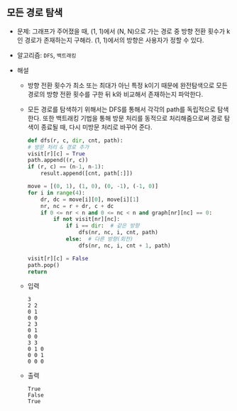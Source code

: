 ## 모든 경로 탐색

- 문제: 그래프가 주어졌을 때, (1, 1)에서 (N, N)으로 가는 경로 중 방향 전환 횟수가 k인 경로가 존재하는지 구해라. (1, 1)에서의 방향은 사용자가 정할 수 있다.

* 알고리즘: `DFS`, `백트래킹`

* 해설

  - 방향 전환 횟수가 최소 또는 최대가 아닌 특정 k이기 때문에 완전탐색으로 모든 경로의 방향 전환 횟수를 구한 뒤 k와 비교해서 존재하는지 파악한다.

  - 모든 경로를 탐색하기 위해서는 DFS를 통해서 각각의 path를 독립적으로 탐색한다. 또한 백트래킹 기법을 통해 방문 처리를 동적으로 처리해줌으로써 경로 탐색이 종료될 때, 다시 미방문 처리로 바꾸어 준다.

    ```python
    def dfs(r, c, dir, cnt, path):
    # 방문 처리 & 경로 추가
    visit[r][c] = True
    path.append((r, c))
    if (r, c) == (n-1, n-1):
        result.append([cnt, path[:]])

    move = [(0, 1), (1, 0), (0, -1), (-1, 0)]
    for i in range(4):
        dr, dc = move[i][0], move[i][1]
        nr, nc = r + dr, c + dc
        if 0 <= nr < n and 0 <= nc < n and graph[nr][nc] == 0:
            if not visit[nr][nc]:
                if i == dir:  # 같은 방향
                    dfs(nr, nc, i, cnt, path)
                else:  # 다른 방향(회전)
                    dfs(nr, nc, i, cnt + 1, path)

    visit[r][c] = False
    path.pop()
    return
    ```

  - 입력

    ```
    3
    2 2
    0 1
    0 0
    2 3
    0 1
    0 0
    3 3
    0 1 0
    0 0 1
    0 0 0
    ```

  - 출력

    ```
    True
    False
    True
    ```

<br>
